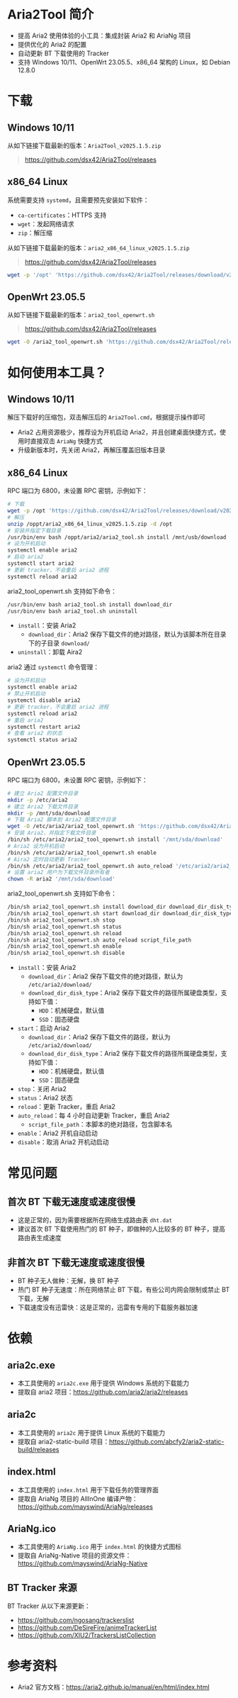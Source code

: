 # Aria2Tool 简介

* 提高 Aria2 使用体验的小工具：集成封装 Aria2 和 AriaNg 项目
* 提供优化的 Aria2 的配置
* 自动更新 BT 下载使用的 Tracker
* 支持 Windows 10/11、OpenWrt 23.05.5、x86_64 架构的 Linux，如 Debian 12.8.0

# 下载

## Windows 10/11

从如下链接下载最新的版本：`Aria2Tool_v2025.1.5.zip`

> https://github.com/dsx42/Aria2Tool/releases

## x86_64 Linux

系统需要支持 `systemd`，且需要预先安装如下软件：

* `ca-certificates`：HTTPS 支持
* `wget`：发起网络请求
* `zip`：解压缩

从如下链接下载最新的版本：`aria2_x86_64_linux_v2025.1.5.zip`

> https://github.com/dsx42/Aria2Tool/releases

```bash
wget -p '/opt' 'https://github.com/dsx42/Aria2Tool/releases/download/v2025.1.5/aria2_x86_64_linux_v2025.1.5.zip'
```

## OpenWrt 23.05.5

从如下链接下载最新的版本：`aria2_tool_openwrt.sh`

> https://github.com/dsx42/Aria2Tool/releases

```bash
wget -O /aria2_tool_openwrt.sh 'https://github.com/dsx42/Aria2Tool/releases/download/v2025.1.5/aria2_tool_openwrt.sh'
```

# 如何使用本工具？

## Windows 10/11

解压下载好的压缩包，双击解压后的 `Aria2Tool.cmd`，根据提示操作即可

* Aria2 占用资源极少，推荐设为开机启动 Aria2，并且创建桌面快捷方式，使用时直接双击 `AriaNg` 快捷方式  
* 升级新版本时，先关闭 Aria2，再解压覆盖旧版本目录

## x86_64 Linux

RPC 端口为 6800，未设置 RPC 密钥，示例如下：

```bash
# 下载
wget -p /opt 'https://github.com/dsx42/Aria2Tool/releases/download/v2025.1.5/aria2_x86_64_linux_v2025.1.5.zip'
# 解压
unzip /oppt/aria2_x86_64_linux_v2025.1.5.zip -d /opt
# 安装并指定下载目录
/usr/bin/env bash /oppt/aria2/aria2_tool.sh install /mnt/usb/download
# 设为开机启动
systemctl enable aria2
# 启动 aria2
systemctl start aria2
# 更新 tracker，不会重启 aria2 进程
systemctl reload aria2
```

aria2_tool_openwrt.sh 支持如下命令：

```bash
/usr/bin/env bash aria2_tool.sh install download_dir
/usr/bin/env bash aria2_tool.sh uninstall
```

* `install`：安装 Aria2
    * `download_dir`：Aria2 保存下载文件的绝对路径，默认为该脚本所在目录下的子目录 `download/`
* `uninstall`：卸载 Aira2

aria2 通过 `systemctl` 命令管理：

```bash
# 设为开机启动
systemctl enable aria2
# 禁止开机启动
systemctl disable aria2
# 更新 tracker，不会重启 aria2 进程
systemctl reload aria2
# 重启 aria2
systemctl restart aria2
# 查看 aria2 的状态
systemctl status aria2
```

## OpenWrt 23.05.5

RPC 端口为 6800，未设置 RPC 密钥，示例如下：

```bash
# 建立 Aria2 配置文件目录
mkdir -p /etc/aria2
# 建立 Aria2 下载文件目录
mkdir -p /mnt/sda/download
# 下载 Aria2 脚本到 Aria2 配置文件目录
wget -O /etc/aria2/aria2_tool_openwrt.sh 'https://github.com/dsx42/Aria2Tool/releases/download/v2025.1.5/aria2_tool_openwrt.sh'
# 安装 Aria2，并指定下载文件目录
/bin/sh /etc/aria2/aria2_tool_openwrt.sh install '/mnt/sda/download'
# Aria2 设为开机启动
/bin/sh /etc/aria2/aria2_tool_openwrt.sh enable
# Aira2 定时自动更新 Tracker
/bin/sh /etc/aria2/aria2_tool_openwrt.sh auto_reload '/etc/aria2/aria2_tool_openwrt.sh'
# 设置 aria2 用户为下载文件目录所有者
chown -R aria2 '/mnt/sda/download'
```

aria2_tool_openwrt.sh 支持如下命令：

```bash
/bin/sh aria2_tool_openwrt.sh install download_dir download_dir_disk_type
/bin/sh aria2_tool_openwrt.sh start download_dir download_dir_disk_type
/bin/sh aria2_tool_openwrt.sh stop
/bin/sh aria2_tool_openwrt.sh status
/bin/sh aria2_tool_openwrt.sh reload
/bin/sh aria2_tool_openwrt.sh auto_reload script_file_path
/bin/sh aria2_tool_openwrt.sh enable
/bin/sh aria2_tool_openwrt.sh disable
```

* `install`：安装 Aria2
    * `download_dir`：Aria2 保存下载文件的绝对路径，默认为 `/etc/aria2/download/`
    * `download_dir_disk_type`：Aria2 保存下载文件的路径所属硬盘类型，支持如下值：
        * `HDD`：机械硬盘，默认值
        * `SSD`：固态硬盘
* `start`：启动 Aria2
    * `download_dir`：Aria2 保存下载文件的路径，默认为 `/etc/aria2/download/`
    * `download_dir_disk_type`：Aria2 保存下载文件的路径所属硬盘类型，支持如下值：
        * `HDD`：机械硬盘，默认值
        * `SSD`：固态硬盘
* `stop`：关闭 Aria2
* `status`：Aria2 状态
* `reload`：更新 Tracker，重启 Aria2
* `auto_reload`：每 4 小时自动更新 Tracker，重启 Aria2
    * `script_file_path`：本脚本的绝对路径，包含脚本名
* `enable`：Aria2 开机自动启动
* `disable`：取消 Aria2 开机动启动

# 常见问题

## 首次 BT 下载无速度或速度很慢

* 这是正常的，因为需要根据所在网络生成路由表 `dht.dat`  
* 建议首次 BT 下载使用热门的 BT 种子，即做种的人比较多的 BT 种子，提高路由表生成速度

## 非首次 BT 下载无速度或速度很慢

* BT 种子无人做种：无解，换 BT 种子
* 热门 BT 种子无速度：所在网络禁止 BT 下载，有些公司内网会限制或禁止 BT 下载，无解
* 下载速度没有迅雷快：这是正常的，迅雷有专用的下载服务器加速

# 依赖

## aria2c.exe

* 本工具使用的 `aria2c.exe` 用于提供 Windows 系统的下载能力
* 提取自 aria2 项目：https://github.com/aria2/aria2/releases

## aria2c

* 本工具使用的 `aria2c` 用于提供 Linux 系统的下载能力
* 提取自 aria2-static-build 项目：https://github.com/abcfy2/aria2-static-build/releases

## index.html

* 本工具使用的 `index.html` 用于下载任务的管理界面
* 提取自 AriaNg 项目的 AllInOne 编译产物： https://github.com/mayswind/AriaNg/releases

## AriaNg.ico

* 本工具使用的 `AriaNg.ico` 用于 `index.html` 的快捷方式图标
* 提取自 AriaNg-Native 项目的资源文件：https://github.com/mayswind/AriaNg-Native

## BT Tracker 来源

BT Tracker 从以下来源更新：

* https://github.com/ngosang/trackerslist
* https://github.com/DeSireFire/animeTrackerList
* https://github.com/XIU2/TrackersListCollection

# 参考资料

* Aria2 官方文档：https://aria2.github.io/manual/en/html/index.html
